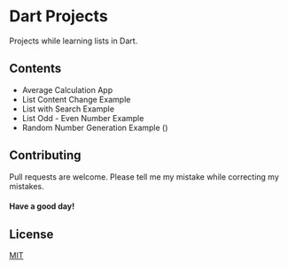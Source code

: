 # Dart Projects

Projects while learning lists in Dart.

## Contents

- Average Calculation App
- List Content Change Example
- List with Search Example
- List Odd - Even Number Example
- Random Number Generation Example ()

## Contributing

Pull requests are welcome. Please tell me my mistake while correcting my mistakes.

#### Have a good day!

## License

[MIT](https://choosealicense.com/licenses/mit/)
